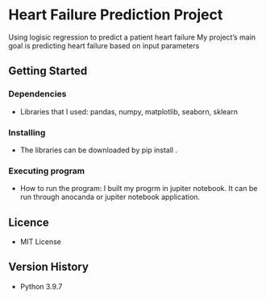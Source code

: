# Heart Failure Prediction Project
Using logisic regression to predict a patient heart failure
My project’s main goal is predicting heart failure based on input parameters

## Getting Started

### Dependencies
* Libraries that I used: pandas, numpy, matplotlib, seaborn, sklearn

### Installing
* The libraries can be downloaded by pip install . 

### Executing program

* How to run the program: I built my progrm in jupiter notebook. It can be run through anocanda or jupiter notebook application. 

## Licence

* MIT License

## Version History
* Python 3.9.7 

